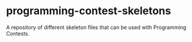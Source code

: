 # programming-contest-skeletons
A repository of different skeleton files that can be used with Programming Contests.
